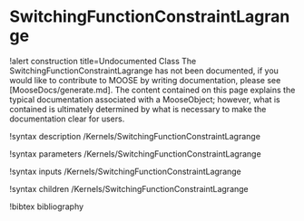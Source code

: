<!-- MOOSE Documentation Stub: Remove this when content is added. -->

# SwitchingFunctionConstraintLagrange

!alert construction title=Undocumented Class
The SwitchingFunctionConstraintLagrange has not been documented, if you would like to contribute to MOOSE by
writing documentation, please see [MooseDocs/generate.md]. The content contained on this page explains
the typical documentation associated with a MooseObject; however, what is contained is ultimately
determined by what is necessary to make the documentation clear for users.

!syntax description /Kernels/SwitchingFunctionConstraintLagrange

!syntax parameters /Kernels/SwitchingFunctionConstraintLagrange

!syntax inputs /Kernels/SwitchingFunctionConstraintLagrange

!syntax children /Kernels/SwitchingFunctionConstraintLagrange

!bibtex bibliography
